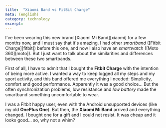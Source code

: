 ```yaml
---
title:  "Xiaomi Band vs FitBit Charge"
meta: (english)
category: technology
excerpt: 
---
```

I've been wearing this new brand [Xiaomi Mi Band][xiaomi] for a few months now, and I must say that it's amazing.
I had other _smartband_ ([Fitbit Charge][fitbit]) before this one, and now I also have an _smartwatch_ ([Moto 360][moto]). But I just want to talk about the similarities and differences between these two smartbands.

First of all, I have to admit that I bought the **Fitbit Charge** with the intention of being more active. I wanted a way to keep logged all my steps and my sport activity, and this band offered me everything I needed: Simplicity, comfort and good performance.
Apparently it was a good choice... But the often synchronization problems, low resistance and _low battery_ made the smartband something uncomfortable to wear.

I was a Fitbit happy user, even with the Android unsupported devices (like my old **OnePlus One**). But then, the **Xiaomi Mi Band** arrived and everything changed.
I bought one for a gift and I could not resist. It was cheap and it looks good... so, why not a whim?
